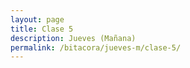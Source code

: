 ```yaml
---
layout: page
title: Clase 5
description: Jueves (Mañana)
permalink: /bitacora/jueves-m/clase-5/
---
```

